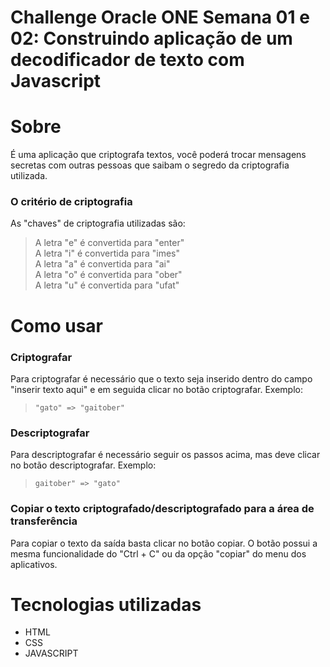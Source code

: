 # Challenge Oracle ONE Semana 01 e 02: Construindo aplicação de um decodificador de texto com Javascript

# Sobre
  É uma aplicação que criptografa textos, você poderá trocar mensagens secretas com outras pessoas que saibam o segredo da criptografia utilizada.
### O critério de criptografia
As "chaves" de criptografia utilizadas são: 
> A letra "e" é convertida para "enter"<br>
> A letra "i" é convertida para "imes"<br>
> A letra "a" é convertida para "ai"<br>
> A letra "o" é convertida para "ober"<br>
> A letra "u" é convertida para "ufat"


# Como usar

### Criptografar
Para criptografar é necessário que o texto seja inserido dentro do campo "inserir texto aqui" e em seguida clicar no botão criptografar.
Exemplo:

> `"gato" => "gaitober"`

### Descriptografar 
Para descriptografar é necessário seguir os passos acima, mas deve clicar no botão descriptografar.
Exemplo:
>`gaitober" => "gato"`

### Copiar o texto criptografado/descriptografado para a área de transferência
Para copiar o texto da saída basta clicar no botão copiar. O botão possui a mesma funcionalidade do "Ctrl + C" ou da opção "copiar" do menu dos aplicativos.

# Tecnologias utilizadas
- HTML
- CSS
- JAVASCRIPT
